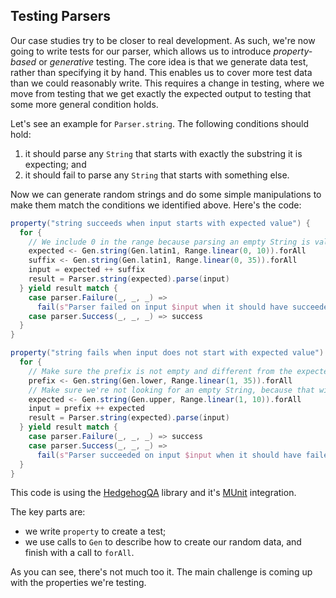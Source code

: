 ## Testing Parsers

Our case studies try to be closer to real development. As such, we're now going to write tests for our parser, which allows us to introduce *property-based* or *generative* testing. The core idea is that we generate data test, rather than specifying it by hand. This enables us to cover more test data than we could reasonably write. This requires a change in testing, where we move from testing that we get exactly the expected output to testing that some more general condition holds.

Let's see an example for `Parser.string`. The following conditions should hold:

1. it should parse any `String` that starts with exactly the substring it is expecting; and
2. it should fail to parse any `String` that starts with something else.

Now we can generate random strings and do some simple manipulations to make them match the conditions we identified above. Here's the code:

```scala
property("string succeeds when input starts with expected value") {
  for {
    // We include 0 in the range because parsing an empty String is valid
    expected <- Gen.string(Gen.latin1, Range.linear(0, 10)).forAll
    suffix <- Gen.string(Gen.latin1, Range.linear(0, 35)).forAll
    input = expected ++ suffix
    result = Parser.string(expected).parse(input)
  } yield result match {
    case parser.Failure(_, _, _) =>
      fail(s"Parser failed on input $input when it should have succeeded")
    case parser.Success(_, _, _) => success
  }
}

property("string fails when input does not start with expected value") {
  for {
    // Make sure the prefix is not empty and different from the expected value
    prefix <- Gen.string(Gen.lower, Range.linear(1, 35)).forAll
    // Make sure we're not looking for an empty String, because that will match anything
    expected <- Gen.string(Gen.upper, Range.linear(1, 10)).forAll
    input = prefix ++ expected
    result = Parser.string(expected).parse(input)
  } yield result match {
    case parser.Failure(_, _, _) => success
    case parser.Success(_, _, _) =>
      fail(s"Parser succeeded on input $input when it should have failed")
  }
}
```

This code is using the [HedgehogQA](https://hedgehogqa.github.io/scala-hedgehog/) library and it's [MUnit](https://scalameta.org/munit/) integration. 

The key parts are:

- we write `property` to create a test;
- we use calls to `Gen` to describe how to create our random data, and finish with a call to `forAll`.

As you can see, there's not much too it. The main challenge is coming up with the properties we're testing.
